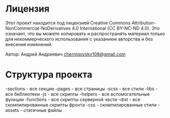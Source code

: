 # Лицензия

Этот проект находится под лицензией Creative Commons Attribution-NonCommercial-NoDerivatives 4.0 International (CC BY-NC-ND 4.0). Это означает, что вы можете копировать и распространять материал только для некоммерческого использования с указанием авторства и без внесения изменений.

Автор: Андрей Андреевич
chernigovsky108@gmail.com

# Структура проекта
-sections - все секции
-pages - все страницы
-scss - все стили
-libs - все библиотеки
-js - все скрипты
-helpers - все вспомогательные функции
-functions - все скрипты серверной части
-dist - все скомпилированные скрипты фронта
-css - скомпилированные стили
-assets - статичные файлы
